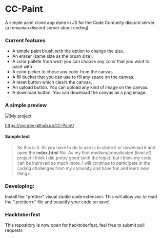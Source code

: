 # CC-Paint

A simple paint clone app done in JS for the Code Comunity discord server (a romanian discord server about coding)

### Current features

- A simple paint brush with the option to change the size.
- An eraser (same size as the brush size).
- A color pallete from wich you can choose any color that you want to paint with .
- A color picker to chose any color from the canvas.
- A fill bucket that you can use to fill any space on the canvas.
- A reset button which clears the canvas.
- An upload button. You can upload any kind of image on the canvas.
- A download button. You can download the canvas as a png image.

### A simple preview

![My project](https://i.imgur.com/t89EThf.png)

https://vycdev.github.io/CC-Paint/

#### Sample text

> So this is it.
> All you have to do to use is to clone it or download it and open the **index.html** file.
> As my first medium/complicated (kind of) project I think I did pretty good (with the logic), but I think my code can be inproved so much more.
> I will continue to participate in the coding challenges from my comunity and have fun and learn new things.

### Developing:

Install the "prettier" visual studio code extension. This will allow vsc to read the ".prettierrc" file and beautify your code on save!


### Hacktoberfest

This repository is now open for hacktoberfest, feel free to submit pull requests
